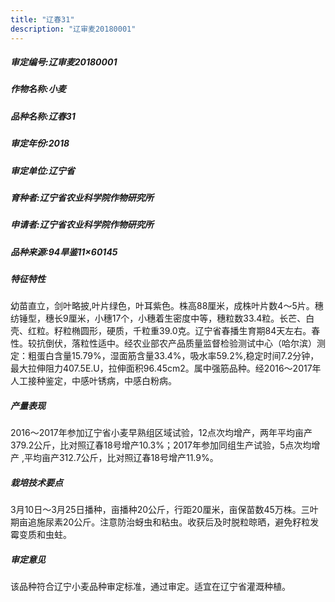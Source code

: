 ```yaml
---
title: "辽春31"
description: "辽审麦20180001"
---
```

##### 审定编号:辽审麦20180001

##### 作物名称:小麦

##### 品种名称:辽春31

##### 审定年份:2018

##### 审定单位:辽宁省

##### 育种者:辽宁省农业科学院作物研究所

##### 申请者:辽宁省农业科学院作物研究所

##### 品种来源:94旱鉴11×60145

##### 特征特性
幼苗直立，剑叶略披,叶片绿色，叶耳紫色。株高88厘米，成株叶片数4～5片。穗纺锤型，穗长9厘米，小穗17个，小穗着生密度中等，穗粒数33.4粒。长芒、白壳、红粒。籽粒椭圆形，硬质，千粒重39.0克。辽宁省春播生育期84天左右。春性。较抗倒伏，落粒性适中。经农业部农产品质量监督检验测试中心（哈尔滨）测定：粗蛋白含量15.79%，湿面筋含量33.4%，吸水率59.2%,稳定时间7.2分钟，最大拉伸阻力407.5E.U，拉伸面积96.45cm2。属中强筋品种。经2016～2017年人工接种鉴定，中感叶锈病，中感白粉病。

##### 产量表现
2016～2017年参加辽宁省小麦早熟组区域试验，12点次均增产，两年平均亩产379.2公斤，比对照辽春18号增产10.3%；2017年参加同组生产试验，5点次均增产 ,平均亩产312.7公斤，比对照辽春18号增产11.9%。

##### 栽培技术要点
3月10日～3月25日播种，亩播种20公斤，行距20厘米，亩保苗数45万株。三叶期亩追施尿素20公斤。注意防治蚜虫和粘虫。收获后及时脱粒晾晒，避免籽粒发霉变质和虫蛀。

##### 审定意见
该品种符合辽宁小麦品种审定标准，通过审定。适宜在辽宁省灌溉种植。
